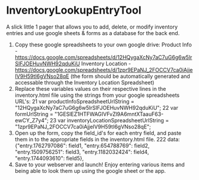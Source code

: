 # InventoryLookupEntryTool
A slick little 1 pager that allows you to add, delete, or modify inventory entries and use google sheets &amp; forms as a database for the back end. 

1. Copy these google spreadsheets to your own google drive: 
    Product Info - https://docs.google.com/spreadsheets/d/12HQygaXcNy7aC7uG6g6w5lrSIFJOEHuvNWH92qduKiU
    Inventory Location - https://docs.google.com/spreadsheets/d/1zpr9EPaNJ_2FOCCV7ca0iAjjeIV9H59tI6gVNso28qE
    (the form should be automatically generated and accessable through the Inventory Location Spreadsheet) 
2. Replace these variables values on their respective lines in the inventory.html file using the strings from your google spreadsheets URL's:
    21    var productInfoSpreadsheetUrlString = "12HQygaXcNy7aC7uG6g6w5lrSIFJOEHuvNWH92qduKiU";
    22    var formUrlString = "1GESlEZ1HTFWAGIVFvZl9A6mntXTaauF63-ewCY_Z7y4";
    23    var inventoryLocationSpreadsheetUrlString = "1zpr9EPaNJ_2FOCCV7ca0iAjjeIV9H59tI6gVNso28qE";
3. Open up the form, copy the field_id's for each entry field, and paste them in to the appropriate fields in the inventory.html file. 
    222    data: {"entry.1762797086": field1, "entry.654788769": field2, "entry.1509756251": field3, "entry.1182032424": field4, "entry.1744093610": field5},
4. Save to your webserver and launch! Enjoy entering various items and being able to look them up using the google sheet or the app. 

